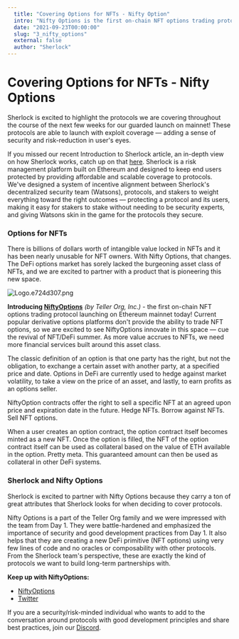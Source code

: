 ```yaml
---
  title: "Covering Options for NFTs - Nifty Option"
  intro: "Nifty Options is the first on-chain NFT options trading protocol launching on Ethereum mainnet. Sherlock is excited to partner with Nifty Options because they carry a ton of great attributes that Sherlock looks for when deciding to cover protocols."
  date: "2021-09-23T00:00:00"
  slug: "3_nifty_options"
  external: false
  author: "Sherlock"
---
```



# Covering Options for NFTs - Nifty Options

Sherlock is excited to highlight the protocols we are covering throughout the course of the next few weeks for our guarded launch on mainnet! These protocols are able to launch with exploit coverage — adding a sense of security and risk-reduction in user's eyes. 

If you missed our recent Introduction to Sherlock article, an in-depth view on how Sherlock works, catch up on that [here](https://sherlock-protocol.medium.com/introducing-sherlock-b6543972adf8). Sherlock is a risk management platform built on Ethereum and designed to keep end users protected by providing affordable and scalable coverage to protocols. We've designed a system of incentive alignment between Sherlock's decentralized security team (Watsons), protocols, and stakers to weight everything toward the right outcomes — protecting a protocol and its users, making it easy for stakers to stake without needing to be security experts, and giving Watsons skin in the game for the protocols they secure. 



### Options for NFTs

There is billions of dollars worth of intangible value locked in NFTs and it has been nearly unusable for NFT owners. With Nifty Options, that changes. The DeFi options market has sorely lacked the burgeoning asset class of NFTs, and we are excited to partner with a product that is pioneering this new space.

![Logo.e724d307.png](https://s3-us-west-2.amazonaws.com/secure.notion-static.com/40673f7c-b3af-4913-88ba-6cfefcba22c2/Logo.e724d307.png)

**Introducing [NiftyOptions](https://niftyoptions.org/)** *(by Teller Org, Inc.)* - the first on-chain NFT options trading protocol launching on Ethereum mainnet today! Current popular derivative options platforms don't provide the ability to trade NFT options, so we are excited to see NiftyOptions innovate in this space — cue the revival of NFT/DeFi summer. As more value accrues to NFTs, we need more financial services built around this asset class. 

The classic definition of an option is that one party has the right, but not the obligation, to exchange a certain asset with another party, at a specified price and date. Options in DeFi are currently used to hedge against market volatility, to take a view on the price of an asset, and lastly, to earn profits as an options seller.

NiftyOption contracts offer the right to sell a specific NFT at an agreed upon price and expiration date in the future. Hedge NFTs. Borrow against NFTs. Sell NFT options. 

When a user creates an option contract, the option contract itself becomes minted as a new NFT. Once the option is filled, the NFT of the option contract itself can be used as collateral based on the value of ETH available in the option. Pretty meta. This guaranteed amount can then be used as collateral in other DeFi systems.



### Sherlock and Nifty Options

Sherlock is excited to partner with Nifty Options because they carry a ton of great attributes that Sherlock looks for when deciding to cover protocols. 

Nifty Options is a part of the Teller Org family and we were impressed with the team from Day 1. They were battle-hardened and emphasized the importance of security and good development practices from Day 1. It also helps that they are creating a new DeFi primitive (NFT options) using very few lines of code and no oracles or composability with other protocols. From the Sherlock team's perspective, these are exactly the kind of protocols we want to build long-term partnerships with. 



**Keep up with NiftyOptions:** 

- [NiftyOptions](https://niftyoptions.org/)
- [Twitter](https://twitter.com/NiftyOptionsOrg)

If you are a security/risk-minded individual who wants to add to the conversation around protocols with good development principles and share best practices, join our [Discord](https://discord.gg/ATFrwcYP).
